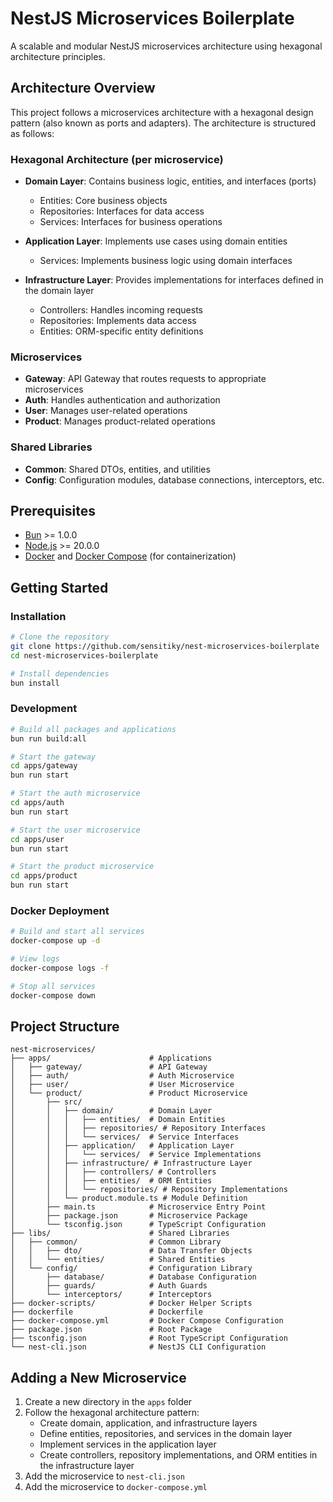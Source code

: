 # NestJS Microservices Boilerplate

A scalable and modular NestJS microservices architecture using hexagonal architecture principles.

## Architecture Overview

This project follows a microservices architecture with a hexagonal design pattern (also known as ports and adapters). The architecture is structured as follows:

### Hexagonal Architecture (per microservice)

- **Domain Layer**: Contains business logic, entities, and interfaces (ports)

  - Entities: Core business objects
  - Repositories: Interfaces for data access
  - Services: Interfaces for business operations

- **Application Layer**: Implements use cases using domain entities

  - Services: Implements business logic using domain interfaces

- **Infrastructure Layer**: Provides implementations for interfaces defined in the domain layer
  - Controllers: Handles incoming requests
  - Repositories: Implements data access
  - Entities: ORM-specific entity definitions

### Microservices

- **Gateway**: API Gateway that routes requests to appropriate microservices
- **Auth**: Handles authentication and authorization
- **User**: Manages user-related operations
- **Product**: Manages product-related operations

### Shared Libraries

- **Common**: Shared DTOs, entities, and utilities
- **Config**: Configuration modules, database connections, interceptors, etc.

## Prerequisites

- [Bun](https://bun.sh/) >= 1.0.0
- [Node.js](https://nodejs.org/) >= 20.0.0
- [Docker](https://www.docker.com/) and [Docker Compose](https://docs.docker.com/compose/) (for containerization)

## Getting Started

### Installation

```bash
# Clone the repository
git clone https://github.com/sensitiky/nest-microservices-boilerplate
cd nest-microservices-boilerplate

# Install dependencies
bun install
```

### Development

```bash
# Build all packages and applications
bun run build:all

# Start the gateway
cd apps/gateway
bun run start

# Start the auth microservice
cd apps/auth
bun run start

# Start the user microservice
cd apps/user
bun run start

# Start the product microservice
cd apps/product
bun run start
```

### Docker Deployment

```bash
# Build and start all services
docker-compose up -d

# View logs
docker-compose logs -f

# Stop all services
docker-compose down
```

## Project Structure

```
nest-microservices/
├── apps/                      # Applications
│   ├── gateway/               # API Gateway
│   ├── auth/                  # Auth Microservice
│   ├── user/                  # User Microservice
│   └── product/               # Product Microservice
│       ├── src/
│       │   ├── domain/        # Domain Layer
│       │   │   ├── entities/  # Domain Entities
│       │   │   ├── repositories/ # Repository Interfaces
│       │   │   └── services/  # Service Interfaces
│       │   ├── application/   # Application Layer
│       │   │   └── services/  # Service Implementations
│       │   ├── infrastructure/ # Infrastructure Layer
│       │   │   ├── controllers/ # Controllers
│       │   │   ├── entities/  # ORM Entities
│       │   │   └── repositories/ # Repository Implementations
│       │   └── product.module.ts # Module Definition
│       ├── main.ts            # Microservice Entry Point
│       ├── package.json       # Microservice Package
│       └── tsconfig.json      # TypeScript Configuration
├── libs/                      # Shared Libraries
│   ├── common/                # Common Library
│   │   ├── dto/               # Data Transfer Objects
│   │   └── entities/          # Shared Entities
│   └── config/                # Configuration Library
│       ├── database/          # Database Configuration
│       ├── guards/            # Auth Guards
│       └── interceptors/      # Interceptors
├── docker-scripts/            # Docker Helper Scripts
├── dockerfile                 # Dockerfile
├── docker-compose.yml         # Docker Compose Configuration
├── package.json               # Root Package
├── tsconfig.json              # Root TypeScript Configuration
└── nest-cli.json              # NestJS CLI Configuration
```

## Adding a New Microservice

1. Create a new directory in the `apps` folder
2. Follow the hexagonal architecture pattern:
   - Create domain, application, and infrastructure layers
   - Define entities, repositories, and services in the domain layer
   - Implement services in the application layer
   - Create controllers, repository implementations, and ORM entities in the infrastructure layer
3. Add the microservice to `nest-cli.json`
4. Add the microservice to `docker-compose.yml`
